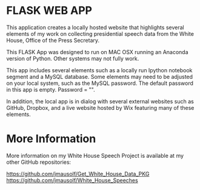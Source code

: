 # FLASK WEB APP

This application creates a locally hosted website that highlights several elements of my work on collecting presidential speech data from the White House, Office of the Press Secretary.

This FLASK App was designed to run on MAC OSX running an Anaconda version of Python. Other systems may not fully work.

This app includes several elements such as a locally run Ipython notebook segment and a MySQL database. Some elements may need to be adjusted on your local system, such as the MySQL password. The default password in this app is empty. Password = "".

In addition, the local app is in dialog with several external websites such as GitHub, Dropbox, and a live website hosted by Wix featuring many of these elements.


# More Information 
More information on my White House Speech Project is available at my other GitHub repositories:

https://github.com/jmausolf/Get_White_House_Data_PKG 
https://github.com/jmausolf/White_House_Speeches